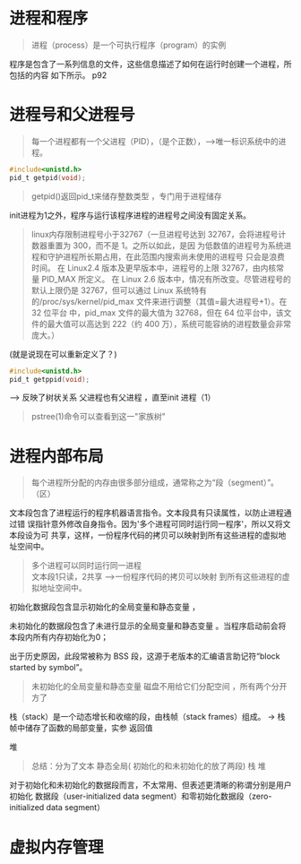 # 进程和程序
>进程（process）是一个可执行程序（program）的实例 

程序是包含了一系列信息的文件，这些信息描述了如何在运行时创建一个进程，所包括的内容
如下所示。 p92

# 进程号和父进程号

>每一个进程都有一个父进程（PID），（是个正数），-->唯一标识系统中的进程。
~~~c
#include<unistd.h>
pid_t getpid(void);
~~~
>getpid()返回pid_t来储存整数类型 ，专门用于进程储存

init进程为1之外，程序与运行该程序进程的进程号之间没有固定关系。

>linux内存限制进程号小于32767（一旦进程号达到 32767，会将进程号计数器重置为 300，而不是 1。之所以如此，是因
>为低数值的进程号为系统进程和守护进程所长期占用，在此范围内搜索尚未使用的进程号
>只会是浪费时间。
>在 Linux2.4 版本及更早版本中，进程号的上限 32767，由内核常量 PID_MAX 所定义。
>在 Linux 2.6 版本中，情况有所改变。尽管进程号的默认上限仍是 32767，但可以通过 Linux
>系统特有的/proc/sys/kernel/pid_max 文件来进行调整（其值=最大进程号+1）。在 32 位平台
>中，pid_max 文件的最大值为 32768，但在 64 位平台中，该文件的最大值可以高达到 222（约
>400 万），系统可能容纳的进程数量会非常庞大。）

(就是说现在可以重新定义了？)

~~~c
#include<unistd.h>
pid_t getppid(void);
~~~


--> 反映了树状关系 父进程也有父进程 ，直至init 进程（1） 

>pstree(1)命令可以查看到这一"家族树"

# 进程内部布局

>每个进程所分配的内存由很多部分组成，通常称之为“段（segment）”。（区）

文本段包含了进程运行的程序机器语言指令。文本段具有只读属性，以防止进程通过错
误指针意外修改自身指令。因为'多个进程可同时运行同一程序'，所以又将文本段设为可
共享，这样，一份程序代码的拷贝可以映射到所有这些进程的虚拟地址空间中。

>多个进程可以同时运行同一进程  
>文本段1只读，2共享 -->一份程序代码的拷贝可以映射 到所有这些进程的虚拟地址空间中。

初始化数据段包含显示初始化的全局变量和静态变量 ，

未初始化的数据段包含了未进行显示的全局变量和静态变量  。当程序启动前会将本段内所有内存初始化为0；

出于历史原因，此段常被称为 BSS 段，这源于老版本的汇编语言助记符“block started by symbol”。
>未初始化的全局变量和静态变量 磁盘不用给它们分配空间 ，所有两个分开方了

栈（stack）是一个动态增长和收缩的段，由栈帧（stack frames）组成。
-> 栈帧中储存了函数的局部变量，实参 返回值 

堆


>  总结：分为了文本   静态全局( 初始化的和未初始化的放了两段) 栈 堆

对于初始化和未初始化的数据段而言，不太常用、但表述更清晰的称谓分别是用户初始化
数据段（user-initialized data segment）和零初始化数据段（zero-initialized data segment）


# 虚拟内存管理
















